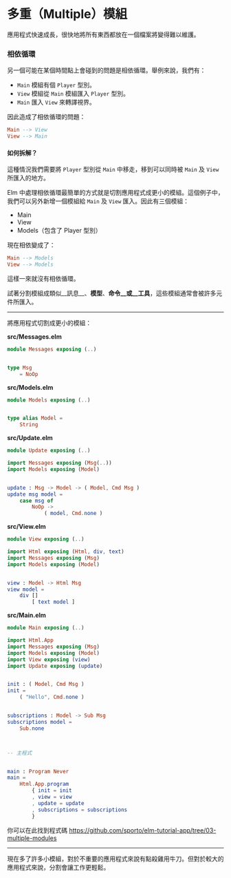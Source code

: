 # 多重（Multiple）模組

應用程式快速成長，很快地將所有東西都放在一個檔案將變得難以維護。

### 相依循環

另一個可能在某個時間點上會碰到的問題是相依循環。舉例來說，我們有：

- `Main` 模組有個 `Player` 型別。
- `View` 模組從 `Main` 模組匯入 `Player` 型別。
- `Main` 匯入 `View` 來轉譯視界。

因此造成了相依循環的問題：

```elm
Main --> View
View --> Main
```

#### 如何拆解？

這種情況我們需要將 `Player` 型別從 `Main` 中移走，移到可以同時被 `Main` 及 `View` 所匯入的地方。

Elm 中處理相依循環最簡單的方式就是切割應用程式成更小的模組。這個例子中，我們可以另外新增一個模組給 `Main` 及 `View` 匯入。因此有三個模組：

- Main
- View
- Models（包含了 Player 型別）

現在相依變成了：

```elm
Main --> Models
View --> Models
```

這樣一來就沒有相依循環。

試著分割模組成類似__訊息__、__模型__、__命令__或__工具__，這些模組通常會被許多元件所匯入。

---

將應用程式切割成更小的模組：

__src/Messages.elm__

```elm
module Messages exposing (..)


type Msg
    = NoOp
```

__src/Models.elm__

```elm
module Models exposing (..)


type alias Model =
    String
```

__src/Update.elm__

```elm
module Update exposing (..)

import Messages exposing (Msg(..))
import Models exposing (Model)


update : Msg -> Model -> ( Model, Cmd Msg )
update msg model =
    case msg of
        NoOp ->
            ( model, Cmd.none )
```

__src/View.elm__

```elm
module View exposing (..)

import Html exposing (Html, div, text)
import Messages exposing (Msg)
import Models exposing (Model)


view : Model -> Html Msg
view model =
    div []
        [ text model ]
```

__src/Main.elm__

```elm
module Main exposing (..)

import Html.App
import Messages exposing (Msg)
import Models exposing (Model)
import View exposing (view)
import Update exposing (update)


init : ( Model, Cmd Msg )
init =
    ( "Hello", Cmd.none )


subscriptions : Model -> Sub Msg
subscriptions model =
    Sub.none



-- 主程式


main : Program Never
main =
    Html.App.program
        { init = init
        , view = view
        , update = update
        , subscriptions = subscriptions
        }
```

你可以在此找到程式碼 <https://github.com/sporto/elm-tutorial-app/tree/03-multiple-modules>

---

現在多了許多小模組，對於不重要的應用程式來說有點殺雞用牛刀。但對於較大的應用程式來說，分割會讓工作更輕鬆。
